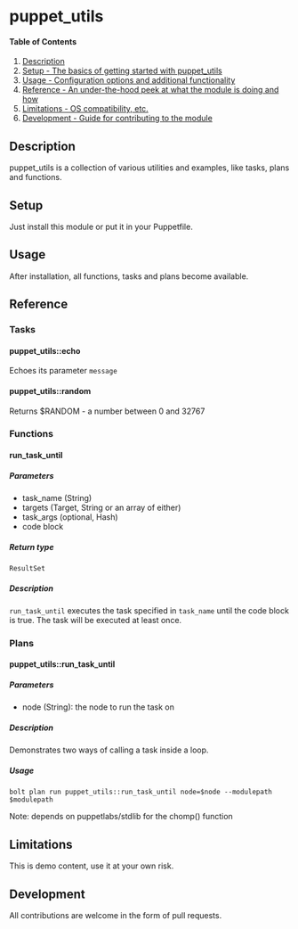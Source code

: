 
# puppet_utils

#### Table of Contents

1. [Description](#description)
2. [Setup - The basics of getting started with puppet_utils](#setup)
3. [Usage - Configuration options and additional functionality](#usage)
4. [Reference - An under-the-hood peek at what the module is doing and how](#reference)
5. [Limitations - OS compatibility, etc.](#limitations)
6. [Development - Guide for contributing to the module](#development)

## Description

puppet_utils is a collection of various utilities and examples, like tasks, plans and functions.

## Setup

Just install this module or put it in your Puppetfile.

## Usage

After installation, all functions, tasks and plans become available.

## Reference

### Tasks

#### puppet_utils::echo

Echoes its parameter `message`

#### puppet_utils::random

Returns $RANDOM - a number between 0 and 32767

### Functions

#### run_task_until

##### Parameters

* task_name (String)
* targets (Target, String or an array of either)
* task_args (optional, Hash)
* code block

##### Return type

`ResultSet`

##### Description

`run_task_until` executes the task specified in `task_name` until the code block is true. The task will be executed at least once.

### Plans

#### puppet_utils::run_task_until

##### Parameters

* node (String): the node to run the task on

##### Description

Demonstrates two ways of calling a task inside a loop.

##### Usage

`bolt plan run puppet_utils::run_task_until node=$node --modulepath $modulepath`

Note: depends on puppetlabs/stdlib for the chomp() function

## Limitations

This is demo content, use it at your own risk.

## Development

All contributions are welcome in the form of pull requests.
